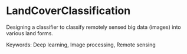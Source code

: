 # LandCoverClassification
Designing a classifier to classify remotely sensed big data (images) into various land forms.

Keywords: Deep learning, Image processing, Remote sensing
